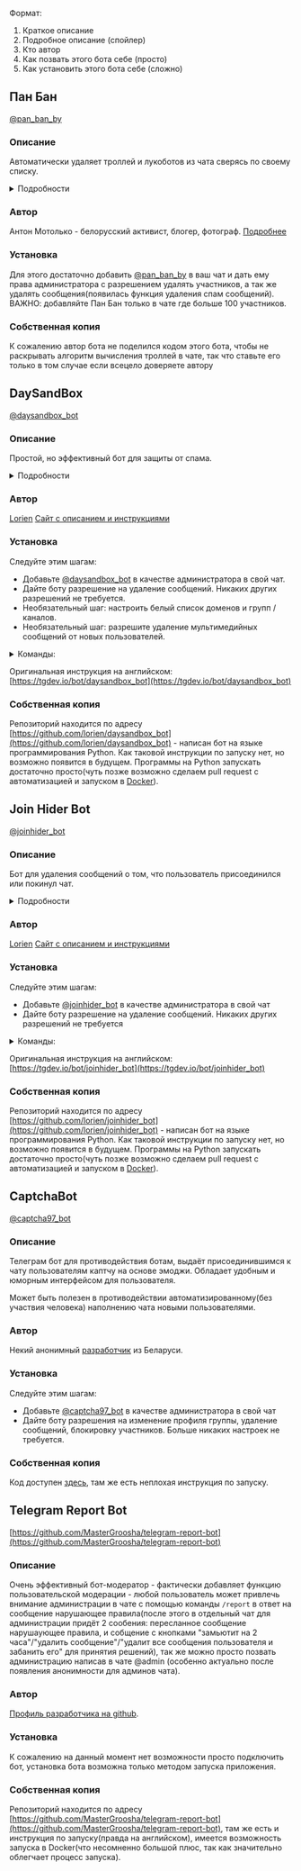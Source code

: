Формат:
1) Краткое описание
2) Подробное описание (спойлер)
3) Кто автор
4) Как позвать этого бота себе (просто)
5) Как установить этого бота себе (сложно)

## Пан Бан
[@pan_ban_by](https://t.me/pan_ban_by)

### Описание
Автоматически удаляет троллей и лукоботов из чата сверясь по своему списку.

<details>
  <summary>Подробности</summary>

Пан Бан ведет базу троллей, и основываясь на ней делает две вещи:
1) При добавлении в чат смотрит есть ли среди участников тролли из базы. Если таковые находятся - Пан Бан удаляет их из чата
2) Если в чат заходит тролль из базы - он автоматически удаляется из чата в течение нескольких минут.

Обратите внимание, что Пан Бан - это не телеграм бот, а аккаунт.
Бот не может получить список участников чата, и, соответственно, не сможет выполнять описанные функции.

Как узнать результаты работы бота?
На текущий момент бот никак не оповещает о результатах своей работы. Но в скором времени у бота появится такая возможность и он будет отправлять в чат сообщение при каждом удалении из чата(либо агрегированно).

Что если бот удалит нормального участника?
Такие ошибки могут произойти. В этом случае нужно написать @dzechat_bot о ситуации. В @dzechat_bot можно писать в том числе если возникли какие-то вопросы/предложения.

Спасибо присоединившейся команде разработчиков бота к команде dze.chat!
</details>

### Автор
Антон Мотолько - белорусский активист, блогер, фотограф.
[Подробнее](http://cyclowiki.org/wiki/%D0%90%D0%BD%D1%82%D0%BE%D0%BD_%D0%93%D0%B0%D0%B4%D0%B8%D0%BC%D0%BE%D0%B2%D0%B8%D1%87_%D0%9C%D0%BE%D1%82%D0%BE%D0%BB%D1%8C%D0%BA%D0%BE)

### Установка
Для этого достаточно добавить [@pan_ban_by](https://t.me/pan_ban_by) в ваш чат и дать ему права администратора с разрешением удалять участников, а так же удалять сообщения(появилась функция удаления спам сообщений).
ВАЖНО: добавляйте Пан Бан только в чате где больше 100 участников.

### Собственная копия
К сожалению автор бота не поделился кодом этого бота, чтобы не раскрывать алгоритм вычисления троллей в чате, так что ставьте его только в том случае если всецело доверяете автору 


## DaySandBox

[@daysandbox_bot](https://t.me/daysandbox_bot)

### Описание
Простой, но эффективный бот для защиты от спама. 

<details>
  <summary>Подробности</summary>
  
Идея состоит в том, чтобы удалить ссылки, медиафайлы и перенаправленные сообщения, написанные пользователями, присоединившимися к чату менее 24 часов назад. Этот метод позволяет удалить большую часть спам-сообщений от новых пользователей. Обратной стороной этого подхода является то, что любой участник чата старше 1 дня может публиковать что угодно. Это компромисс между простотой и эффективностью. Вы получаете бесплатно инструмент, который автоматически удаляет много спам-сообщений, но не все. Вы можете установить список доменов и групп/каналов, которые никогда не должны блокироваться. Вы можете добавить нового участника чата в белый список, если хотите разрешить ему публиковать ссылки до истечения безопасного периода. По умолчанию удаление мультимедийных сообщений отключено. Прочтите «Команды», чтобы узнать, как включить удаление мультимедийных сообщений от новых пользователей. Также вы можете отключить новых пользователей на несколько часов с помощью опции mute_hours.

Тип сообщений, которые Daysandbox Bot считает возможным спамом:

* сообщение переадресовано из другого чата
* сообщение содержит ссылку на какой-либо веб-документ
* сообщение содержит упоминание @username, указывающее на группу или канал. Если @username указывает на какого-то пользователя, то это не считается ссылкой.
* сообщение содержит кнопку любого типа. Обычно такие сообщения отправляются через встроенных ботов.
* мультимедийные сообщения, отключены по умолчанию. Медиа - это аудио, игра, анимация, документ, фото, видео, голос, видеозаметка, контакт, местоположение.

</details>

### Автор
[Lorien](https://github.com/lorien)
[Сайт с описанием и инструкциями](https://tgdev.io)

### Установка
Следуйте этим шагам:

* Добавьте [@daysandbox_bot](https://t.me/daysandbox_bot) в качестве администратора в свой чат.
* Дайте боту разрешение на удаление сообщений. Никаких других разрешений не требуется.
* Необязательный шаг: настроить белый список доменов и групп / каналов.
* Необязательный шаг: разрешите удаление мультимедийных сообщений от новых пользователей.

<details>
  <summary>Команды:</summary>
  
```/daysandbox set notify_actions=yes``` - настроить бота писать сообщения в чат о каждом удаленном спам-сообщении

```/daysandbox set notify_actions=no``` - настроить автоматическое удаление спам-сообщений

```/daysandbox set remove_media=yes``` - настроить бота на удаление медиа-сообщений от новых пользователей (по умолчанию НЕТ)

```/daysandbox set remove_media=no``` - настроить бота, чтобы он НЕ удалял мультимедийные сообщения от новых пользователей

```/daysandbox set safe_hours=X``` - установить безопасный период на X часов. Значение X должно быть числом в диапазоне 0 <X <720. Другими словами, безопасный период должен быть больше нуля и меньше или равен одному месяцу.

```/daysandbox set mute_hours=X``` - полностью отключить звук для новых пользователей на указанное количество часов. По умолчанию это ноль часов, т.е. для новых пользователей звук не отключен. Допустимое значение для этой опции находится в диапазоне от 0 до 720.

```/daysandbox config``` - отобразить конфигурацию бота для текущего чата

```/daysandbox check``` - проверить, правильно ли установлен бот

```/daysandbox reload_admins``` - попросить бота перезагрузить админки для текущего чата. Список администраторов собирается один раз и кешируется. Используйте эту команду для обновления кэшированных данных.

```/daysandbox wl_add FOO``` - запретить боту блокировать ссылки, содержащие FOO. FOO может быть доменом или именем пользователя группы/канала. Используйте "@" чат, чтобы указать имена пользователей групп / каналов. Пример: ```/daysandbox wl_add google.com``` или ```/daysandbox wl_add @tgdev_en```.

```/daysandbox wl_del FOO``` - удалить FOO из списка доменов/групп/каналов, которые никогда не должны блокироваться. Пример: ```/daysandbox wl_del yahoo.com```

```/daysandbox userwl_add USER``` - запретить боту блокировать сообщения от пользователя. Имя пользователя USER должно начинаться с символа "@". Пример: 

```/daysandbox userwl_add @foobar```

```/daysandbox userwl_del USER``` - удалить пользователя USER из белого списка. Пример: ```/daysandbox userwl_del @foobar```

```/daysandbox set lang=<lang-code>``` - настроить язык уведомлений. Допустимые значения для этих настроек: ```en``` и ```ru```.

</details>

Оригинальная инструкция на английском: [https://tgdev.io/bot/daysandbox_bot](https://tgdev.io/bot/daysandbox_bot)

### Собственная копия
Репозиторий находится по адресу [https://github.com/lorien/daysandbox_bot](https://github.com/lorien/daysandbox_bot) - написан бот на языке программирования Python. Как таковой инструкции по запуску нет, но возможно появится в будущем. Программы на Python запускать достаточно просто(чуть позже возможно сделаем pull request с автоматизацией и запуском в [Docker](https://ru.wikipedia.org/wiki/Docker)).

## Join Hider Bot
[@joinhider_bot](https://t.me/joinhider_bot)

### Описание
Бот для удаления сообщений о том, что пользователь присоединился или покинул чат.

<details>
  <summary>Подробности</summary>
 
По умолчанию он удаляет как сообщении о присоединившемся пользователе, так и сообщение о покинувшем чат пользователе. Вы можете настроить его для каждого конкретного чата. Например, вы можете настроить бота так, чтобы он удалял сообщения, присоединившегося к чату пользователя, но оставлял сообщения, о покинувшем  чат пользователе.

</details>

### Автор
[Lorien](https://github.com/lorien)
[Сайт с описанием и инструкциями](https://tgdev.io)

### Установка
Следуйте этим шагам:

* Добавьте [@joinhider_bot](https://t.me/joinhider_bot) в качестве администратора в свой чат
* Дайте боту разрешение на удаление сообщений. Никаких других разрешений не требуется

<details>
  <summary>Команды:</summary>

```/joinhider check``` - проверить, правильно ли установлен бот.

```/joinhider config``` - отобразить конфиг бота для текущего чата

```/joinhider set delete_user_joined_msg MODE``` - включить или отключить удаление сообщений о подключении пользователя к чату. MODE должен быть да или нет. Пример команды: ```/ joinhider set delete_user_joined_msg yes```

```/joinhider set delete_user_left_msg MODE``` - включить или отключить удаление сообщений о выходе пользователя из чата. MODE должно быть yes или no. Пример команды: ```/joinhider set delete_user_left_msg yes```

</details>

Оригинальная инструкция на английском: [https://tgdev.io/bot/joinhider_bot](https://tgdev.io/bot/joinhider_bot)

### Собственная копия
Репозиторий находится по адресу [https://github.com/lorien/joinhider_bot](https://github.com/lorien/joinhider_bot) - написан бот на языке программирования Python. Как таковой инструкции по запуску нет, но возможно появится в будущем. Программы на Python запускать достаточно просто(чуть позже возможно сделаем pull request с автоматизацией и запуском в [Docker](https://ru.wikipedia.org/wiki/Docker)).

## CaptchaBot
[@captcha97_bot](https://t.me/captcha97_bot)

### Описание
Телеграм бот для противодействия ботам, выдаёт присоединившимся к чату пользователям каптчу на основе эмоджи. Обладает удобным и юморным интерфейсом для пользователя.

Может быть полезен в противодействии автоматизированному(без участвия человека) наполнению чата новыми пользователями.

### Автор
Некий анонимный [разработчик](https://github.com/F0rzend) из Беларуси.

### Установка
Следуйте этим шагам:

* Добавьте [@captcha97_bot](https://t.me/captcha97_bot) в качестве администратора в свой чат
* Дайте боту разрешения на изменение профиля группы, удаление сообщений, блокировку участников. Больше никаких настроек не требуется.

### Собственная копия
Код доступен [здесь](https://github.com/F0rzend/antirobot_aiogram), там же есть неплохая инструкция по запуску.


## Telegram Report Bot
[https://github.com/MasterGroosha/telegram-report-bot](https://github.com/MasterGroosha/telegram-report-bot)

### Описание
Очень эффективный бот-модератор - фактически добавляет функцию пользовательской модерации - любой пользователь может привлечь внимание администрации в чате с помощью команды ```/report``` в ответ на сообщение нарушающее правила(после этого в отдельный чат для администрации придёт 2 сообения: пересланное сообщение нарушаующее правила, и собщение с кнопками "замьютит на 2 часа"/"удалить сообщение"/"удалит все сообщения пользователя и забанить его" для принятия решений), так же можно просто позвать администрацию написав в чате @admin (особенно актуально после появления анонимности для админов чата).

### Автор
[Профиль разработчика на github](https://github.com/MasterGroosha).

### Установка
К сожалению на данный момент нет возможности просто подключить бот, установка бота возможна только методом запуска приложения.

### Собственная копия
Репозиторий находится по адресу [https://github.com/MasterGroosha/telegram-report-bot](https://github.com/MasterGroosha/telegram-report-bot), там же есть и инструкция по запуску(правда на английском), имеется возможность запуска в Docker(что несомненно большой плюс, так как значительно облегчает процесс запуска).
